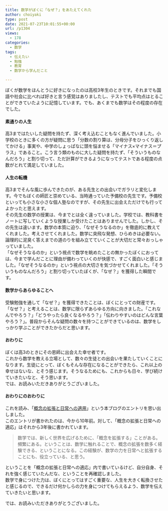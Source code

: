 ```yaml
---
title: 数学がぼくに「なぜ？」をあたえてくれた
author: choiyaki
type: post
date: 2021-07-23T10:01:55+00:00
url: /p1304
views:
  - 178
categories:
  - 数学
tags:
  - 伝えたい
  - 勉強
  - 教育
  - 数学から学んだこと

---
```

ぼくが数学をほんとうに好きになったのは高校3年生のときです。それまでも国語や社会に比べれば好きと言う感覚はありましたし、テストでも平均点はとることができていたように記憶しています。でも、あくまでも数学はその程度の存在でした。

#### 素通りの人生

高3まではたいした疑問を持たず、深く考え込むこともなく進んでいました。小学校のときに多くの方が疑問に思う「分数の割り算は、分母分子をひっくり返してかける」事実や、中学のしょっぱなに頭を悩ませる「マイナス×マイナス＝プラス」であること。こう言う類のものに大した疑問を持たず、「そういうものなんだろう」と割り切って、ただ計算ができるようになってテストである程度の点数がとれて満足していました。

#### 人生の転機

高3までそんな風に歩んできたのが、ある先生との出会いでガラリと変化します。今でもぼくの師匠と崇めている、当時通っていた予備校の先生です。予備校といっても小さな小さな個人塾なのですが、その先生に出会えただけでも行ってよかったと思えます。  
その先生の数学の授業は、今までとは全く違っていました。学校では、教科書をノートに写していくような授業しか受けたことはありませんでした。しかし、その先生は違います。数学の本質に迫り、「なぜそうなるのか」を徹底的に教えてくれました。考えさせてくれました。数学に突飛な発想、ひらめきは必要ない。論理的に泥臭く答えまでの道のりを組み立てていくことが大切だと常々おっしゃっていました。  
「なぜそうなるのか」という視点で数学を眺めたことの無かったぼくにおっては、今まで学んだことに理由が備わっていくのが快感で、すごく面白いと感じました。「なぜそうなるのか」という視点の大切さを気づかせてくれました。「そういうものなんだろう」と割り切っていたぼくが、「なぜ？」を獲得した瞬間です。

#### 数学からあらゆることへ

受験勉強を通して「なぜ？」を獲得できたことは、ぼくにとっての財産です。「なぜ？」と考えることは、数学に限らずあらゆる方向に向きました。「これなんでやろう？」「どうやったら良くなるやろう？」「伝わりやすいのはどんな言葉やろう？」。普段からそんな疑問の数々を持つことができているのは、数学をしっかり学ぶことができたからだと思います。

#### おわりに

ぼくは高3のときにその恩師に出会えた幸せ者です。  
これから数学を教える立場として、数々の生徒との出会いを果たしていくことになります。生徒にとって、ぼくもそんな存在になることができたら、これ以上の幸せはないな、とそう感じます。そうなるためにも、これからも日々、学び続けていきたいなと、そう思います。  
では、お読みいただきありがとうございました。

#### おわりにのおわりに

これを読み、「[概念の拡張と日常への適用][1]」という本ブログのエントリを思い出しました。  
このエントリが書かれたのは、今から10年前。対して、「概念の拡張と日常への適応」はそれから3年後に書かれています。

> 数学では、新しく世界を広げるために、「概念を拡張する」ことがある。頻繁にある。ということは、数学に触れることで、概念の拡張を数多く経験できる、ということになる。この経験が、数学の力を日常へと拡張することにも、役立っている、と思う。 

ということを「概念の拡張と日常への適応」内で書いているけど、自分自身、それを強く感じていたんだな、ということを再確認しました。  
数学で身につけた力は、ぼくにとってはすごく重要な、人生を大きく転換させたと感じるので、できるだけ何かしらの力を身につけてもらえるよう、数学を伝えていきたいと思います。

では、お読みいただきありがとうございました。

 [1]: https://choiyaki.com/?p=1195